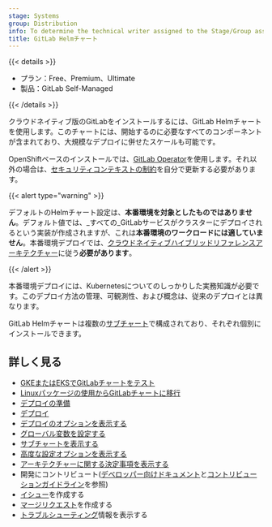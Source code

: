 ```yaml
---
stage: Systems
group: Distribution
info: To determine the technical writer assigned to the Stage/Group associated with this page, see https://handbook.gitlab.com/handbook/product/ux/technical-writing/#assignments
title: GitLab Helmチャート
---
```


{{< details >}}

- プラン：Free、Premium、Ultimate
- 製品：GitLab Self-Managed

{{< /details >}}

クラウドネイティブ版のGitLabをインストールするには、GitLab Helmチャートを使用します。このチャートには、開始するのに必要なすべてのコンポーネントが含まれており、大規模なデプロイに併せたスケールも可能です。

OpenShiftベースのインストールでは、[GitLab Operator](https://docs.gitlab.com/operator/)を使用します。それ以外の場合は、[セキュリティコンテキストの制約](https://docs.gitlab.com/operator/security_context_constraints.html)を自分で更新する必要があります。

{{< alert type="warning" >}}

デフォルトのHelmチャート設定は、**本番環境を対象としたものではありません**。デフォルト値では、_すべての_GitLabサービスがクラスターにデプロイされるという実装が作成されますが、これは**本番環境のワークロードには適していません**。本番環境デプロイでは、[クラウドネイティブハイブリッドリファレンスアーキテクチャー](installation/_index.md#use-the-reference-architectures)に従う**必要があります**。

{{< /alert >}}

本番環境デプロイには、Kubernetesについてのしっかりした実務知識が必要です。このデプロイ方法の管理、可観測性、および概念は、従来のデプロイとは異なります。

GitLab Helmチャートは複数の[サブチャート](charts/gitlab/_index.md)で構成されており、それぞれ個別にインストールできます。

## 詳しく見る

- [GKEまたはEKSでGitLabチャートをテスト](quickstart/_index.md)
- [Linuxパッケージの使用からGitLabチャートに移行](installation/migration/_index.md)
- [デプロイの準備](installation/_index.md)
- [デプロイ](installation/deployment.md)
- [デプロイのオプションを表示する](installation/command-line-options.md)
- [グローバル変数を設定する](charts/globals.md)
- [サブチャートを表示する](charts/gitlab/_index.md)
- [高度な設定オプションを表示する](advanced/_index.md)
- [アーキテクチャーに関する決定事項を表示する](architecture/_index.md)
- 開発にコントリビュート([デベロッパー向けドキュメント](development/_index.md)と[コントリビューションガイドライン](https://gitlab.com/gitlab-org/charts/gitlab/tree/master/CONTRIBUTING.md)を参照)
- [イシュー](https://gitlab.com/gitlab-org/charts/gitlab/-/issues)を作成する
- [マージリクエスト](https://gitlab.com/gitlab-org/charts/gitlab/-/merge_requests)を作成する
- [トラブルシューティング](troubleshooting/_index.md)情報を表示する
